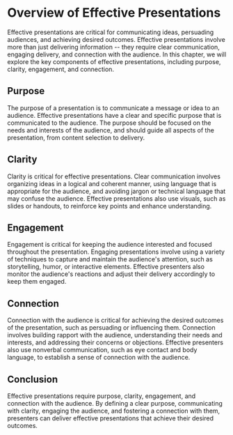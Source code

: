Overview of Effective Presentations
================================================================================

Effective presentations are critical for communicating ideas, persuading audiences, and achieving desired outcomes. Effective presentations involve more than just delivering information -- they require clear communication, engaging delivery, and connection with the audience. In this chapter, we will explore the key components of effective presentations, including purpose, clarity, engagement, and connection.

Purpose
-------

The purpose of a presentation is to communicate a message or idea to an audience. Effective presentations have a clear and specific purpose that is communicated to the audience. The purpose should be focused on the needs and interests of the audience, and should guide all aspects of the presentation, from content selection to delivery.

Clarity
-------

Clarity is critical for effective presentations. Clear communication involves organizing ideas in a logical and coherent manner, using language that is appropriate for the audience, and avoiding jargon or technical language that may confuse the audience. Effective presentations also use visuals, such as slides or handouts, to reinforce key points and enhance understanding.

Engagement
----------

Engagement is critical for keeping the audience interested and focused throughout the presentation. Engaging presentations involve using a variety of techniques to capture and maintain the audience's attention, such as storytelling, humor, or interactive elements. Effective presenters also monitor the audience's reactions and adjust their delivery accordingly to keep them engaged.

Connection
----------

Connection with the audience is critical for achieving the desired outcomes of the presentation, such as persuading or influencing them. Connection involves building rapport with the audience, understanding their needs and interests, and addressing their concerns or objections. Effective presenters also use nonverbal communication, such as eye contact and body language, to establish a sense of connection with the audience.

Conclusion
----------

Effective presentations require purpose, clarity, engagement, and connection with the audience. By defining a clear purpose, communicating with clarity, engaging the audience, and fostering a connection with them, presenters can deliver effective presentations that achieve their desired outcomes.
